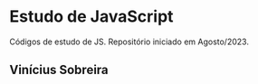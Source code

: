 # Estudo de JavaScript
Códigos de estudo de JS. Repositório iniciado em Agosto/2023.

## Vinícius Sobreira